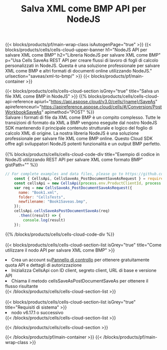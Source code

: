 ﻿---
title:  Salva XML come BMP API per NodeJS
description: Utilizzo di Aspose.Cells Cloud SDK for NodeJS per salvare il file in formato XML come file in formato BMP.
url: /it/nodejs/saveas/xml-to-bmp/
---
{{< blocks/products/pf/main-wrap-class isAutogenPage="true" >}}
{{< blocks/products/cells/cells-cloud-upper-banner h1="NodeJS API per salvare XML come BMP" h2="Libreria NodeJS per salvare XML come BMP" p="Usa Cells SaveAs REST API per creare flussi di lavoro di fogli di calcolo personalizzati in NodeJS. Questa è una soluzione professionale per salvare XML come BMP e altri formati di documenti online utilizzando NodeJS." urlsection="saveas/xml-to-bmp/" >}}
{{< blocks/products/pf/main-container >}}

{{< blocks/products/cells/cells-cloud-section isGrey="true" title="Salva un file XML come BMP in NodeJS" >}}
{{% blocks/products/cells/cells-cloud-api-reference apiurl="https://api.aspose.cloud/v3.0/cells/{name}/SaveAs" apireferenceurl="https://apireference.aspose.cloud/cells/#/Conversion/PostWorkbookSaveAs" apimethod="POST" %}}
<br/>
Salvare i formati di file da XML come BMP è un compito complesso. Tutte le transizioni di formato da XML a BMP vengono eseguite dal nostro NodeJS SDK mantenendo il principale contenuto strutturale e logico del foglio di calcolo XML di origine. La nostra libreria NodeJS è una soluzione professionale per salvare file XML come BMP online. Questo Cloud SDK offre agli sviluppatori NodeJS potenti funzionalità e un output BMP perfetto.
<br/>
<br/>
{{% blocks/products/cells/cells-cloud-code-div title="Esempio di codice in NodeJS utilizzando REST API per salvare XML come formato BMP" gistPath="" %}}
  
```js
// For complete examples and data files, please go to https://github.com/aspose-cells-cloud/aspose-cells-cloud-node/
    const { CellsApi, CellsSaveAs_PostDocumentSaveAsRequest } = require("asposecellscloud");
    const cellsApi = new CellsApi(process.env.ProductClientId, process.env.ProductClientSecret);
    var req = new CellsSaveAs_PostDocumentSaveAsRequest({
      name: "Book1.xml",
      folder: "CellsTests",
      newfilename: "Book1Saveas.bmp",
    });
    cellsApi.cellsSaveAsPostDocumentSaveAs(req)
      .then((result) => {
        console.log(result)
    });
```
  
{{% /blocks/products/cells/cells-cloud-code-div %}}
<br/>
<br/>
{{< blocks/products/cells/cells-cloud-section-list isGrey="true" title="Come utilizzare il nodo API per salvare XML come BMP" >}}
<li> Crea un account su<a href="https://dashboard.aspose.cloud/">Pannello di controllo</a> per ottenere gratuitamente quota API e dettagli di autorizzazione</li>
<li>Inizializza CellsApi con ID client, segreto client, URL di base e versione API</li>
<li>Chiama il metodo cellsSaveAsPostDocumentSaveAs per ottenere il flusso risultante</li>
{{< /blocks/products/cells/cells-cloud-section-list >}}
<br/>
<br/>
{{< blocks/products/cells/cells-cloud-section-list isGrey="true" title="Requisiti di sistema" >}}
<li>nodo v6.17.1 o successivo</li>
{{< /blocks/products/cells/cells-cloud-section-list >}}

{{< /blocks/products/cells/cells-cloud-section >}}

{{< /blocks/products/pf/main-container >}}
{{< /blocks/products/pf/main-wrap-class >}}
